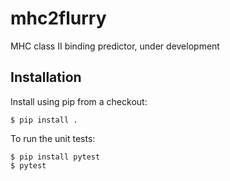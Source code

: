 # mhc2flurry
MHC class II binding predictor, under development

## Installation
Install using pip from a checkout:

```
$ pip install .
```

To run the unit tests:

```
$ pip install pytest
$ pytest
```

